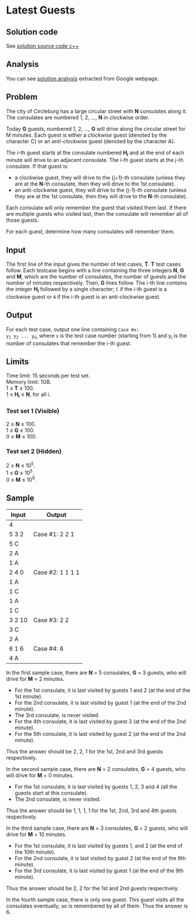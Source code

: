 # Latest Guests

## Solution code

See [solution source code c++](/Round%20D/Latest%20Guests/solution.cpp)

## Analysis

You can see [solution analysis](/Round%20D/Latest%20Guests/analysis.md) extracted from Google webpage.

## Problem

The city of Circleburg has a large circular street with **N** consulates along it. The consulates are numbered 1, 2, ..., **N** in clockwise order.

Today **G** guests, numbered 1, 2, ..., **G** will drive along the circular street for M minutes. Each guest is either a _clockwise_ guest (denoted by the character C) or an _anti-clockwise_ guest (denoted by the character A).

The i-th guest starts at the consulate numbered **H<sub>i</sub>** and at the end of each minute will drive to an adjacent consulate. The i-th guest starts at the j-th consulate. If that guest is:

- a clockwise guest, they will drive to the (j+1)-th consulate (unless they are at the **N**-th consulate, then they will drive to the 1st consulate).
- an anti-clockwise guest, they will drive to the (j-1)-th consulate (unless they are at the 1st consulate, then they will drive to the **N**-th consulate).

Each consulate will only remember the guest that visited them last. If there are multiple guests who visited last, then the consulate will remember all of those guests.

For each guest, determine how many consulates will remember them.

## Input

The first line of the input gives the number of test cases, **T**. **T** test cases follow. Each testcase begins with a line containing the three integers **N**, **G** and **M**, which are the number of consulates, the number of guests and the number of minutes respectively. Then, **G** lines follow. The i-th line contains the integer **H<sub>i</sub>** followed by a single character; `C` if the i-th guest is a clockwise guest or `A` if the i-th guest is an anti-clockwise guest.

## Output

For each test case, output one line containing <code>Case #x: y<sub>1</sub> y<sub>2</sub> ... y<sub>G</sub></code>, where `x` is the test case number (starting from 1) and y<sub>i</sub> is the number of consulates that remember the i-th guest.

## Limits

Time limit: 15 seconds per test set.<br>
Memory limit: 1GB.<br>
1 ≤ **T** ≤ 100.<br>
1 ≤ **H<sub>i</sub>** ≤ **N**, for all i.

### Test set 1 (Visible)

2 ≤ **N** ≤ 100.<br>
1 ≤ **G** ≤ 100.<br>
0 ≤ **M** ≤ 100.

### Test set 2 (Hidden)

2 ≤ **N** ≤ 10<sup>5</sup>.<br>
1 ≤ **G** ≤ 10<sup>5</sup>.<br>
0 ≤ **M** ≤ 10<sup>9</sup>.

## Sample

| Input  | Output           |
| ------ | ---------------- |
| 4      |                  |
| 5 3 2  | Case #1: 2 2 1   |
| 5 C    |                  |
| 2 A    |                  |
| 1 A    |                  |
| 2 4 0  | Case #2: 1 1 1 1 |
| 1 A    |                  |
| 1 C    |                  |
| 1 A    |                  |
| 1 C    |                  |
| 3 2 10 | Case #3: 2 2     |
| 3 C    |                  |
| 2 A    |                  |
| 6 1 6  | Case #4: 6       |
| 4 A    |                  |

In the first sample case, there are **N** = 5 consulates, **G** = 3 guests, who will drive for **M** = 2 minutes.

- For the 1st consulate, it is last visited by guests 1 and 2 (at the end of the 1st minute).
- For the 2nd consulate, it is last visited by guest 1 (at the end of the 2nd minute).
- The 3rd consulate, is never visited.
- For the 4th consulate, it is last visited by guest 3 (at the end of the 2nd minute).
- For the 5th consulate, it is last visited by guest 2 (at the end of the 2nd minute).

Thus the answer should be 2, 2, 1 for the 1st, 2nd and 3rd guests respectively.

In the second sample case, there are **N** = 2 consulates, **G** = 4 guests, who will drive for **M** = 0 minutes.

- For the 1st consulate, it is last visited by guests 1, 2, 3 and 4 (all the guests start at this consulate).
- The 2nd consulate, is never visited.

Thus the answer should be 1, 1, 1, 1 for the 1st, 2nd, 3rd and 4th guests respectively.

In the third sample case, there are **N** = 3 consulates, **G** = 2 guests, who will drive for **M** = 10 minutes.

- For the 1st consulate, it is last visited by guests 1, and 2 (at the end of the 10th minute).
- For the 2nd consulate, it is last visited by guest 2 (at the end of the 9th minute).
- For the 3rd consulate, it is last visited by guest 1 (at the end of the 9th minute).

Thus the answer should be 2, 2 for the 1st and 2nd guests respectively.

In the fourth sample case, there is only one guest. This guest visits all the consulates eventually, so is remembered by all of them. Thus the answer is 6.
